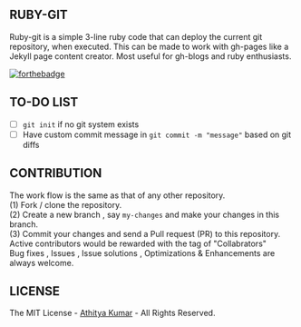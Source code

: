 RUBY-GIT
--------
Ruby-git is a simple 3-line ruby code that can deploy the current git repository, when executed. This can be made to work with gh-pages like a Jekyll page content creator. Most useful for gh-blogs and ruby enthusiasts. 

[![forthebadge](http://forthebadge.com/images/badges/built-with-ruby.svg)](http://forthebadge.com)


TO-DO LIST
----------

- [ ] `git init` if no git system exists
- [ ] Have custom commit message in `git commit -m "message"` based on git diffs

CONTRIBUTION
------------
The work flow is the same as that of any other repository. 
<br> (1) Fork / clone the repository.
<br> (2) Create a new branch , say `my-changes` and make your changes in this branch.
<br> (3) Commit your changes and send a Pull request (PR) to this repository.
<br> Active contributors would be rewarded with the tag of "Collabrators"
<br> Bug fixes , Issues , Issue solutions , Optimizations & Enhancements are always welcome.

LICENSE
-------
The MIT License - [Athitya Kumar](http://github.com/athityakumar) - All Rights Reserved.